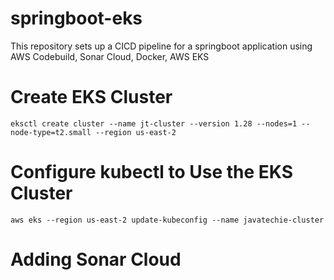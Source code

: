 # springboot-eks
This repository sets up a CICD pipeline for a springboot application using AWS Codebuild, Sonar Cloud, Docker, AWS EKS

# Create EKS Cluster

```eksctl create cluster --name jt-cluster --version 1.28 --nodes=1 --node-type=t2.small --region us-east-2```

# Configure kubectl to Use the EKS Cluster

```aws eks --region us-east-2 update-kubeconfig --name javatechie-cluster```

# Adding Sonar Cloud
